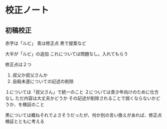 校正ノート
===

## 初稿校正

赤字は「ルビ」
青は修正点
黒で提案など

大半が「ルビ」の追加
これについては問題なし。入れてもらう

修正点は２つ

1. 叔父か叔父さんか
2. 自殺未遂についての記述の削除

１については「叔父さん」で統一のこと
２については青少年向けのために仕方なし
ただ内容は大丈夫かどうか
その記述が削除されることで弱くならないかどうか、を検証のこと

黒については概ねそれでよさそうだったが、何か別の言い換えがあれば、修正点検証とともに考える

